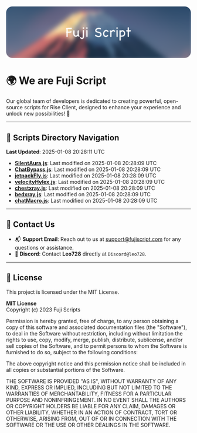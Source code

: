 ![Banner](.github/b.webp)

# 🌍 **We are Fuji Script**

Our global team of developers is dedicated to creating powerful, open-source scripts for Rise Client, designed to enhance your experience and unlock new possibilities! 🌟

---
<!-- SCRIPTS_NAVIGATION_START -->
## 📂 **Scripts Directory Navigation**

**Last Updated**: 2025-01-08 20:28:11 UTC

- **[SilentAura.js](scripts/SilentAura.js)**: Last modified on 2025-01-08 20:28:09 UTC
- **[ChatBypass.js](scripts/ChatBypass.js)**: Last modified on 2025-01-08 20:28:09 UTC
- **[jetpackFly.js](scripts/jetpackFly.js)**: Last modified on 2025-01-08 20:28:09 UTC
- **[velocityHylex.js](scripts/velocityHylex.js)**: Last modified on 2025-01-08 20:28:09 UTC
- **[chestxray.js](scripts/chestxray.js)**: Last modified on 2025-01-08 20:28:09 UTC
- **[bedxray.js](scripts/bedxray.js)**: Last modified on 2025-01-08 20:28:09 UTC
- **[chatMacro.js](scripts/chatMacro.js)**: Last modified on 2025-01-08 20:28:09 UTC

<!-- SCRIPTS_NAVIGATION_END -->

---

## 💬 **Contact Us**  
- 📬 **Support Email**: Reach out to us at [support@fujiscript.com](mailto:support@fujiscript.com) for any questions or assistance.  
- 💬 **Discord**: Contact **Leo728** directly at `Discord@leo728`.

---

## 📜 **License**

This project is licensed under the MIT License.  

**MIT License**  
Copyright (c) 2023 Fuji Scripts  

Permission is hereby granted, free of charge, to any person obtaining a copy of this software and associated documentation files (the "Software"), to deal in the Software without restriction, including without limitation the rights to use, copy, modify, merge, publish, distribute, sublicense, and/or sell copies of the Software, and to permit persons to whom the Software is furnished to do so, subject to the following conditions:  

The above copyright notice and this permission notice shall be included in all copies or substantial portions of the Software.  

THE SOFTWARE IS PROVIDED "AS IS", WITHOUT WARRANTY OF ANY KIND, EXPRESS OR IMPLIED, INCLUDING BUT NOT LIMITED TO THE WARRANTIES OF MERCHANTABILITY, FITNESS FOR A PARTICULAR PURPOSE AND NONINFRINGEMENT. IN NO EVENT SHALL THE AUTHORS OR COPYRIGHT HOLDERS BE LIABLE FOR ANY CLAIM, DAMAGES OR OTHER LIABILITY, WHETHER IN AN ACTION OF CONTRACT, TORT OR OTHERWISE, ARISING FROM, OUT OF OR IN CONNECTION WITH THE SOFTWARE OR THE USE OR OTHER DEALINGS IN THE SOFTWARE.  
